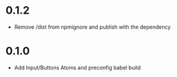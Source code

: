 # 0.1.2

- Remove /dist from npmignore and publish with the dependency

# 0.1.0

- Add Input/Buttons Atoms and preconfig babel build
